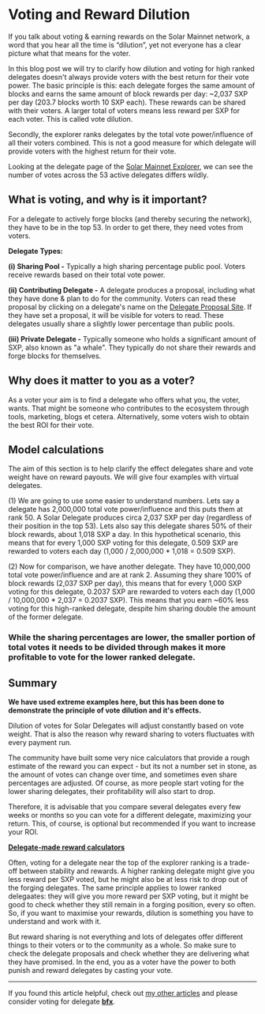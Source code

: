 # Voting and Reward Dilution

If you talk about voting & earning rewards on the Solar Mainnet network, a word that you hear all the time is “dilution”, yet not everyone has a clear picture what that means for the voter.

In this blog post we will try to clarify how dilution and voting for high ranked delegates doesn't always provide voters with the best return for their vote power. The basic principle is this: each delegate forges the same amount of blocks and earns the same amount of block rewards per day: ~2,037 SXP per day (203.7 blocks worth 10 SXP each). These rewards can be shared with their voters. A larger total of voters means less reward per SXP for each voter. This is called vote dilution. 

Secondly, the explorer ranks delegates by the total vote power/influence of all their voters combined. This is not a good measure for which delegate will provide voters with the highest return for their vote.

Looking at the delegate page of the [Solar Mainnet Explorer](https://explorer.solar.org/mainnet/delegates), we can see the number of votes across the 53 active delegates differs wildly.


## What is voting, and why is it important?

For a delegate to actively forge blocks (and thereby securing the network), they have to be in the top 53. In order to get there, they need votes from voters.

**Delegate Types:**

**(i) Sharing Pool -** Typically a high sharing percentage public pool. Voters receive rewards based on their total vote power.

**(ii) Contributing Delegate -** A delegate produces a proposal, including what they have done & plan to do for the community.  Voters can read these proposal by clicking on a delegate's name on the [Delegate Proposal Site](https://delegates.solar.org/).  If they have set a proposal, it will be visible for voters to read. These delegates usually share a slightly lower percentage than public pools.

**(iii) Private Delegate -** Typically someone who holds a significant amount of SXP, also known as "a whale". They typically do not share their rewards and forge blocks for themselves.


## Why does it matter to you as a voter? 

As a voter your aim is to find a delegate who offers what you, the voter, wants. That might be someone who contributes to the ecosystem through tools, marketing, blogs et cetera. Alternatively, some voters wish to obtain the best ROI for their vote.


## Model calculations

The aim of this section is to help clarify the effect delegates share and vote weight have on reward payouts. We will give four examples with virtual delegates.

(1) We are going to use some easier to understand numbers. Lets say a delegate has 2,000,000 total vote power/influence and this puts them at rank 50. A Solar Delegate produces circa 2,037 SXP per day (regardless of their position in the top 53). Lets also say this delegate shares 50% of their block rewards, about 1,018 SXP a day. In this hypothetical scenario, this means that for every 1,000 SXP voting for this delegate, 0.509 SXP are rewarded to voters each day (1,000 / 2,000,000 * 1,018 = 0.509 SXP).

(2) Now for comparison, we have another delegate. They have 10,000,000 total vote power/influence and are at rank 2. Assuming they share 100% of block rewards (2,037 SXP per day), this means that for every 1,000 SXP voting for this delegate, 0.2037 SXP are rewarded to voters each day (1,000 / 10,000,000 * 2,037 = 0.2037 SXP). This means that you earn ~60% less voting for this high-ranked delegate, despite him sharing double the amount of the former delegate.


### While the sharing percentages are lower, the smaller portion of total votes it needs to be divided through makes it more profitable to vote for the lower ranked delegate.


## Summary

**We have used extreme examples here, but this has been done to demonstrate the principle of vote dilution and it's effects.**

Dilution of votes for Solar Delegates will adjust constantly based on vote weight. That is also the reason why reward sharing to voters fluctuates with every payment run. 

The community have built some very nice calculators that provide a rough estimate of the reward you can expect - but its not a number set in stone, as the amount of votes can change over time, and sometimes even share percentages are adjusted. Of course, as more people start voting for the lower sharing delegates, their profitability will also start to drop. 

Therefore, it is advisable that you compare several delegates every few weeks or months so you can vote for a different delegate, maximizing your return. This, of course, is optional but recommended if you want to increase your ROI.

**[Delegate-made reward calculators](https://github.com/Bx64/Awesome-Solar#tools--resources-delegates)** 

Often, voting for a delegate near the top of the explorer ranking is a trade-off between stability and rewards. A higher ranking delegate might give you less reward per SXP voted, but he might also be at less risk to drop out of the forging delegates. The same principle applies to lower ranked delegaates: they will give you more reward per SXP voting, but it might be good to check whether they still remain in a forging position, every so often. So, if you want to maximise your rewards, dilution is something you have to understand and work with it.

But reward sharing is not everything and lots of delegates offer different things to their voters or to the community as a whole. So make sure to check the delegate proposals and check whether they are delivering what they have promised. In the end, you as a voter have the power to both punish and reward delegates by casting your vote.

---

If you found this article helpful, check out [my other articles](https://github.com/Bx64/Awesome-Solar/blob/main/awesome-blog/README.md) and please consider voting for delegate **[bfx](https://delegates.solar.org/delegates/bfx)**.